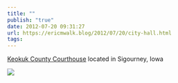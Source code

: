 ```yaml
---
title: ""
publish: "true"
date: 2012-07-20 09:31:27
url: https://ericmwalk.blog/2012/07/20/city-hall.html
tags: 
---
```


[Keokuk County Courthouse](https://en.wikipedia.org/wiki/Keokuk_County_Courthouse) located in Sigourney, Iowa

![](https://ericmwalk.blog/uploads/2022/d879e6c591.jpg)